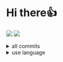 # Hi there👍
[![](https://img.shields.io/badge/Facebook-TatsuyaYoshida0129-3B5998)](https://www.facebook.com/TatsuyaYoshida0129/)
[![](https://img.shields.io/badge/wantedly-TatsuyaYoshida-7FDAE7)](https://www.wantedly.com/users/77327411)

<details><summary>all commits</summary>
  <img src="https://github-readme-stats.vercel.app/api?username=Yoshida0129&include_all_commits=true&theme=dracula" alt="Yoshida0129's all commit"/>
</details>
<details><summary>use language</summary>
  <img src="https://github-readme-stats.vercel.app/api/top-langs/?username=Yoshida0129&layout=compact&theme=dracula" alt="Yoshida0129's use language"/>
</details>
